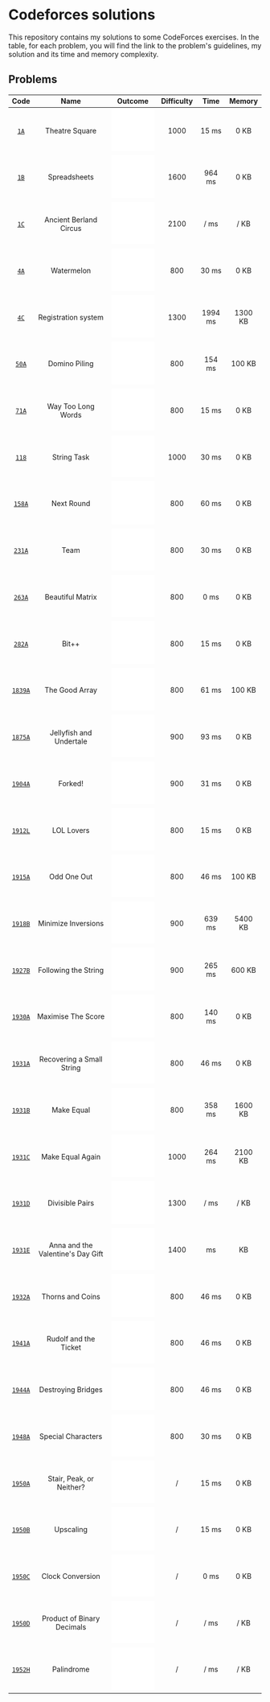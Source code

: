 # Codeforces solutions

This repository contains my solutions to some CodeForces exercises. In the table, for each problem, you will find the link to the problem's guidelines, my solution and its time and memory complexity.

## Problems

| __Code__ | __Name__ | __Outcome__ | __Difficulty__ | __Time__ | __Memory__ |
| :---: | :---: | :---: | :---: | :---: | :---: |
| [`1A`](https://codeforces.com/problemset/problem/1/A) | Theatre Square | [<img src="res/solution.svg">](src/theatre-square/main.cpp) | 1000 | 15 ms | 0 KB |
| [`1B`](https://codeforces.com/problemset/problem/1/B) | Spreadsheets | [<img src="res/solution.svg">](src/spreadsheets/main.cpp) | 1600 | 964 ms | 0 KB |
| [`1C`](https://codeforces.com/problemset/problem/1/C) | Ancient Berland Circus | [<img src="res/thinking.svg">](src/ancient-berland-circus/main.cpp) | 2100 | / ms | / KB |
| [`4A`](https://codeforces.com/problemset/problem/4/A) | Watermelon | [<img src="res/solution.svg">](src/watermelon/main.cpp) | 800 | 30 ms | 0 KB |
| [`4C`](https://codeforces.com/problemset/problem/4/C) | Registration system | [<img src="res/solution.svg">](src/registration-system/main.cpp) | 1300 | 1994 ms | 1300  KB |
| [`50A`](https://codeforces.com/problemset/problem/50/A) | Domino Piling | [<img src="res/solution.svg">](src/domino-piling/main.cpp) | 800 | 154 ms | 100 KB |
| [`71A`](https://codeforces.com/problemset/problem/71/A) | Way Too Long Words | [<img src="res/solution.svg">](src/way-too-long-words/main.cpp) | 800 | 15 ms | 0 KB |
| [`118`](https://codeforces.com/problemset/problem/118/A) | String Task | [<img src="res/solution.svg">](src/string-task/main.cpp) | 1000 | 30 ms | 0 KB |
| [`158A`](https://codeforces.com/problemset/problem/158/A) | Next Round | [<img src="res/solution.svg">](src/next-round/main.cpp) | 800 | 60 ms | 0 KB |
| [`231A`](https://codeforces.com/problemset/problem/231/A) | Team | [<img src="res/solution.svg">](src/team/main.cpp) | 800 | 30 ms | 0 KB |
| [`263A`](https://codeforces.com/problemset/problem/263/A) | Beautiful Matrix | [<img src="res/solution.svg">](src/beautiful-matrix/main.cpp) | 800 | 0 ms | 0 KB |
| [`282A`](https://codeforces.com/problemset/problem/282/A) | Bit++ | [<img src="res/solution.svg">](src/bit++/main.cpp) | 800 | 15 ms | 0 KB |
| [`1839A`](https://codeforces.com/problemset/problem/1839/A) | The Good Array | [<img src="res/solution.svg">](src/the-good-array/main.cpp) | 800 | 61 ms | 100 KB |
| [`1875A`](https://codeforces.com/problemset/problem/1875/A) | Jellyfish and Undertale | [<img src="res/solution.svg">](src/jellyfish-and-undertale/main.cpp) | 900 | 93 ms | 0 KB |
| [`1904A`](https://codeforces.com/problemset/problem/1904/A) | Forked! | [<img src="res/solution.svg">](src/forked/main.cpp) | 900 | 31 ms | 0 KB |
| [`1912L`](https://codeforces.com/problemset/problem/1912/L) | LOL Lovers | [<img src="res/solution.svg">](src/LOL-lovers/main.cpp) | 800 | 15 ms | 0 KB |
| [`1915A`](https://codeforces.com/problemset/problem/1915/A) | Odd One Out | [<img src="res/solution.svg">](src/odd-one-out/main.cpp) | 800 | 46 ms | 100 KB |
| [`1918B`](https://codeforces.com/problemset/problem/1918/B) | Minimize Inversions | [<img src="res/solution.svg">](src/minimize-inversions/main.cpp) | 900 | 639  ms | 5400 KB |
| [`1927B`](https://codeforces.com/problemset/problem/1927/B) | Following the String | [<img src="res/solution.svg">](src/following-the-string/main.cpp) | 900 | 265 ms |  600 KB |
| [`1930A`](https://codeforces.com/problemset/problem/1930/A) | Maximise The Score | [<img src="res/solution.svg">](src/maximise-the-score/main.cpp) | 800 | 140 ms | 0 KB |
| [`1931A`](https://codeforces.com/problemset/problem/1931/A) | Recovering a Small String | [<img src="res/solution.svg">](src/recovering-a-small-string/main.cpp) | 800 | 46 ms | 0 KB |
| [`1931B`](https://codeforces.com/problemset/problem/1931/B) | Make Equal | [<img src="res/solution.svg">](src/make-equal/main.cpp) | 800 | 358 ms | 1600 KB |
| [`1931C`](https://codeforces.com/problemset/problem/1931/C) | Make Equal Again | [<img src="res/solution.svg">](src/make-equal-again/main.cpp) | 1000 | 264 ms | 2100 KB |
| [`1931D`](https://codeforces.com/problemset/problem/1931/D) | Divisible Pairs | [<img src="res/time-fail.svg">](src/divisible-pairs/main.cpp) | 1300 | / ms | / KB |
| [`1931E`](https://codeforces.com/problemset/problem/1931/E) | Anna and the Valentine's Day Gift | [<img src="res/thinking.svg">](src/anna-and-the-valentines-day-gift/main.cpp) | 1400 | ms | KB |
| [`1932A`](https://codeforces.com/problemset/problem/1932/A) | Thorns and Coins | [<img src="res/solution.svg">](src/thorns-and-coins/main.cpp) | 800 | 46 ms | 0 KB |
| [`1941A`](https://codeforces.com/problemset/problem/1941/A) | Rudolf and the Ticket | [<img src="res/solution.svg">](src/rudolf-and-the-ticket/main.cpp) | 800 | 46 ms | 0 KB |
| [`1944A`](https://codeforces.com/problemset/problem/1944/A) | Destroying Bridges | [<img src="res/solution.svg">](src/destroying-bridges/main.cpp) | 800 | 46 ms | 0 KB |
| [`1948A`](https://codeforces.com/problemset/problem/1948/A) | Special Characters | [<img src="res/solution.svg">](src/special-characters/main.cpp) | 800 | 30 ms | 0 KB |
| [`1950A`](https://codeforces.com/problemset/problem/1950/A) | Stair, Peak, or Neither? | [<img src="res/solution.svg">](src/stair-peak-or-neither/main.cpp) | / | 15 ms | 0 KB |
| [`1950B`](https://codeforces.com/problemset/problem/1950/B) | Upscaling | [<img src="res/solution.svg">](src/upscaling/main.cpp) | / | 15 ms | 0 KB |
| [`1950C`](https://codeforces.com/problemset/problem/1950/C) | Clock Conversion | [<img src="res/solution.svg">](src/clock-conversion/main.cpp) | / | 0 ms | 0 KB |
| [`1950D`](https://codeforces.com/problemset/problem/1950/D) | Product of Binary Decimals | [<img src="res/thinking.svg">](src/product-of-binary-decimals/main.cpp) | / | / ms | / KB |
| [`1952H`](https://codeforces.com/problemset/problem/1952/H) | Palindrome | [<img src="res/thinking.svg">](src/palindrome/main.cpp) | / | / ms | / KB |


<!--
| [`N`](https://codeforces.com/problemset/problem/) | Name | [<img src="res/solution.svg">](src/folder/main.cpp) | Difficulty | ms | KB |
-->

<!-- SVG: www.svgrepo.com, line white, size 45px padding 50% -->
